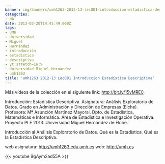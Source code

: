 ```yaml
---
banner: img/banners/umh1263-2012-13-lec001-introduccion-estadistica-descriptiva.jpg
categories:
- NA
date: 2013-02-20T14:45:49.000Z
tags:
- UMH
- Universidad
- Miguel
- Hernández
- introducción
- estadística
- descriptiva
- yt:stretch=16:9
- Universidad Miguel Hernandez
- umh1263
title: 'umh1263 2012-13 Lec001 Introduccion Estadística Descriptiva'
---
```


Más vídeos de la colección en el siguiente link: http://bit.ly/15vMRE0

Introducción: Estadística Descriptiva.
Asignatura: Análisis Exploratorio de Datos.
Grado en Administración y Dirección de Empresas (Elche).
Profesora: Mª Asunción Martínez Mayoral.
Dpto. de Estadística, Matemáticas e Informática.
Área de Estadística e Investigación Operativa.
Proyecto PLE 2013. Universidad Miguel Hernández de Elche.

Introducción al Análisis Exploratorio de Datos. Qué es la Estadística. Qué es la Estadística Descriptiva.

web asignatura: http://umh1263.edu.umh.es
web: http://umh.es

{{< youtube BgAym2ad55A >}}
